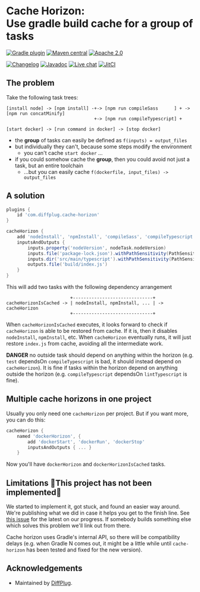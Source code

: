 # Cache Horizon:<br>Use gradle build cache for a group of tasks

<!---freshmark shields
output = [
    link(shield('Gradle plugin', 'plugins.gradle.org', 'com.diffplug.cache-horizon', 'blue'), 'https://plugins.gradle.org/plugin/com.diffplug.cache-horizon'),
    link(shield('Maven central', 'mavencentral', 'available', 'blue'), 'https://search.maven.org/artifact/com.diffplug/cache-horizon'),
    link(shield('Apache 2.0', 'license', 'apache-2.0', 'blue'), 'https://tldrlegal.com/license/apache-license-2.0-(apache-2.0)'),
    '',
    link(shield('Changelog', 'changelog', versionLast, 'brightgreen'), 'CHANGELOG.md'),
    link(shield('Javadoc', 'javadoc', 'yes', 'brightgreen'), 'https://javadoc.io/doc/com.diffplug/cache-horizon/{{versionLast}}/index.html'),
    link(shield('Live chat', 'gitter', 'chat', 'brightgreen'), 'https://gitter.im/diffplug/cache-horizon'),
    link(image('JitCI', 'https://jitci.com/gh/diffplug/cache-horizon/svg'), 'https://jitci.com/gh/diffplug/cache-horizon')
    ].join('\n');
-->
[![Gradle plugin](https://img.shields.io/badge/plugins.gradle.org-com.diffplug.cache--horizon-blue.svg)](https://plugins.gradle.org/plugin/com.diffplug.cache-horizon)
[![Maven central](https://img.shields.io/badge/mavencentral-available-blue.svg)](https://search.maven.org/artifact/com.diffplug/cache-horizon)
[![Apache 2.0](https://img.shields.io/badge/license-apache--2.0-blue.svg)](https://tldrlegal.com/license/apache-license-2.0-(apache-2.0))

[![Changelog](https://img.shields.io/badge/changelog-first--ever-brightgreen.svg)](CHANGELOG.md)
[![Javadoc](https://img.shields.io/badge/javadoc-yes-brightgreen.svg)](https://javadoc.io/doc/com.diffplug/cache-horizon/first-ever/index.html)
[![Live chat](https://img.shields.io/badge/gitter-chat-brightgreen.svg)](https://gitter.im/diffplug/cache-horizon)
[![JitCI](https://jitci.com/gh/diffplug/cache-horizon/svg)](https://jitci.com/gh/diffplug/cache-horizon)
<!---freshmark /shields -->

<!---freshmark javadoc
output = prefixDelimiterReplace(input, 'https://javadoc.io/static/com.diffplug.gradle/image-grinder/', '/', versionLast);
-->

## The problem

Take the following task trees:

```
[install node] -> [npm install] -+-> [npm run compileSass      ] + -> [npm run concatMinify]
                                 +-> [npm run compileTypescript] +

[start docker] -> [run command in docker] -> [stop docker]
```

- the **group** of tasks can easily be defined as `f(inputs) = output_files`
- but individually they can't, because some steps modify the environment
    - you can't cache `start docker` ...
- if you could somehow cache the **group**, then you could avoid not just a task, but an entire toolchain
    - ...but you can easily cache `f(dockerfile, input_files) -> output_files`

## A solution

```gradle
plugins {
    id 'com.diffplug.cache-horizon'
}

cacheHorizon {
    add 'nodeInstall', 'npmInstall', 'compileSass', 'compileTypescript'
    inputsAndOutputs {
        inputs.property('nodeVersion', nodeTask.nodeVersion)
        inputs.file('package-lock.json').withPathSensitivity(PathSensitivity.RELATIVE)
        inputs.dir('src/main/typescript').withPathSensitivity(PathSensitivity.RELATIVE)
        outputs.file('build/index.js')
    }
}
```

This will add two tasks with the following dependency arrangement

```
                        +------------------------------+
cacheHorizonIsCached -> | nodeInstall, npmInstall, ... | -> cacheHorizon
                        +------------------------------+
```

When `cacheHorizonIsCached` executes, it looks forward to check if `cacheHorizon` is able to be restored from cache.  If it is, then it disables `nodeInstall`, `npmInstall`, etc.  When `cacheHorizon` eventually runs, it will just restore `index.js` from cache, avoiding all the intermediate work.

**DANGER** no outside task should depend on anything within the horizon (e.g. `test` dependsOn `compileTypescript` is bad, it should instead depend on `cacheHorizon`).  It is fine if tasks within the horizon depend on anything outside the horizon (e.g. `compileTypescript` dependsOn `lintTypescript` is fine).

## Multiple cache horizons in one project

Usually you only need one `cacheHorizon` per project.  But if you want more, you can do this:

```gradle
cacheHorizon {
    named 'dockerHorizon', {
        add 'dockerStart', 'dockerRun', 'dockerStop'
        inputsAndOutputs { ... }
    }
```

Now you'll have `dockerHorizon` and `dockerHorizonIsCached` tasks.

## Limitations 🔴This project has not been implemented🔴

We started to implement it, got stuck, and found an easier way around.  We're publishing what we did in case it helps you get to the finish line.  See [this issue](https://github.com/diffplug/cache-horizon/issues/1) for the latest on our progress.  If somebody builds something else which solves this problem we'll link out from there.

Cache horizon uses Gradle's internal API, so there will be compatibility delays (e.g. when Gradle N comes out, it might be a little while until `cache-horizon` has been tested and fixed for the new version).

<!---freshmark /javadoc -->

## Acknowledgements

* Maintained by [DiffPlug](https://www.diffplug.com/).
